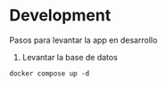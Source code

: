 # Development

Pasos para levantar la app en desarrollo

1. Levantar la base de datos

```
docker compose up -d
```
